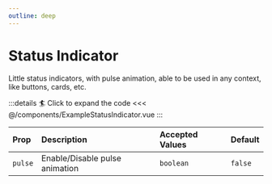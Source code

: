 ```yaml
---
outline: deep
---
```


# Status Indicator

Little status indicators, with pulse animation, able to be used in any context, like buttons, cards, etc.

<!--@include: ../../parts/title-preview.md-->

<ExampleStatusIndicator />

:::details :surfer: Click to expand the code
<<< @/components/ExampleStatusIndicator.vue
:::

<!--@include: ../../parts/title-props.md-->

| Prop    | Description                    | Accepted Values | Default |
|:--------|:-------------------------------|:----------------|:--------|
| `pulse` | Enable/Disable pulse animation | `boolean`       | `false` |
